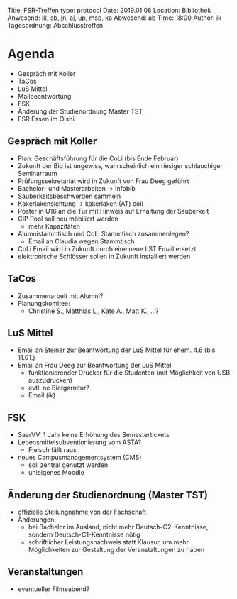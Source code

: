 Title: FSR-Treffen
type: protocol
Date: 2019.01.08
Location: Bibliothek
Anwesend: ik, sb, jn, aj, up, msp, ka
Abwesend: ab
Time: 18:00
Author: ik
Tagesordnung: Abschlusstreffen  

# Agenda
- Gespräch mit Koller
- TaCos
- LuS Mittel
- Mailbeantwortung
- FSK
- Änderung der Studienordnung Master TST
- FSR Essen im Oishii

## Gespräch mit Koller
- Plan: Geschäftsführung für die CoLi (bis Ende Februar)
- Zukunft der Bib ist ungewiss, wahrscheinlich ein riesiger schlauchiger Seminarraum
- Prüfungssekretariat wird in Zukunft von Frau Deeg geführt
- Bachelor- und Masterarbeiten -> Infobib
- Sauberkeitsbeschwerden sammeln 
- Kakerlakensichtung -> kakerlaken (AT) coli
- Poster in U16 an die Tür mit Hinweis auf Erhaltung der Sauberkeit
- CIP Pool soll neu möbiliert werden
    - mehr Kapazitäten 
- Alumnistammtisch und CoLi Stammtisch zusammenlegen?
    - Email an Claudia wegen Stammtisch
- CoLi Email wird in Zukunft durch eine neue LST Email ersetzt
- elektronische Schlösser sollen in Zukunft installiert werden

## TaCos
- Zusammenarbeit mit Alumni?
- Planungskomitee:
    - Christine S., Matthias L., Kate A., Matt K., ...?

## LuS Mittel
- Email an Steiner zur Beantwortung der LuS Mittel für ehem. 4.6 (bis 11.01.)
- Email an Frau Deeg zur Beantwortung der LuS Mittel
    - funktionierender Drucker für die Studenten (mit Möglichkeit von USB auszudrucken)
    - evtl. ne Biergarnitur?
    - Email (ik)

## FSK
- SaarVV: 1 Jahr keine Erhöhung des Semestertickets
- Lebensmittelsubventionierung vom ASTA?
    - Fleisch fällt raus
- neues Campusmanagementsystem (CMS)
    - soll zentral genutzt werden
    - unieigenes Moodle

## Änderung der Studienordnung (Master TST)
- offizielle Stellungnahme von der Fachschaft
- Änderungen:
    - bei Bachelor im Ausland, nicht mehr Deutsch-C2-Kenntnisse, sondern Deutsch-C1-Kenntnisse nötig
    - schriftlicher Leistungsnachweis statt Klausur, um mehr Möglichkeiten zur Gestaltung der Veranstaltungen zu haben

## Veranstaltungen
- eventueller Filmeabend?